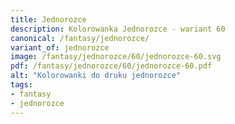 ```yaml
---
title: Jednorozce
description: Kolorowanka Jednorozce - wariant 60
canonical: /fantasy/jednorozce/
variant_of: jednorozce
image: /fantasy/jednorozce/60/jednorozce-60.svg
pdf: /fantasy/jednorozce/60/jednorozce-60.pdf
alt: "Kolorowanki do druku jednorozce"
tags:
- fantasy
- jednorozce
---
```

